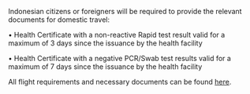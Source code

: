 Indonesian citizens or foreigners will be required to provide the relevant documents for domestic travel:

• Health Certificate with a non-reactive Rapid test result valid for a maximum of 3 days since the issuance by the health facility

• Health Certificate with a negative PCR/Swab test results valid for a maximum of 7 days since the issuance by the health facility

All flight requirements and necessary documents can be found [here](https://www.indonesia.travel/gb/en/news/garuda-indonesia-reopens-flight-for-exceptional-passengers). 